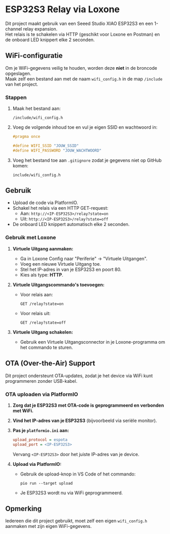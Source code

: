 # ESP32S3 Relay via Loxone

Dit project maakt gebruik van een Seeed Studio XIAO ESP32S3 en een 1-channel relay expansion.  
Het relais is te schakelen via HTTP (geschikt voor Loxone en Postman) en de onboard LED knippert elke 2 seconden.

## WiFi-configuratie

Om je WiFi-gegevens veilig te houden, worden deze **niet** in de broncode opgeslagen.  
Maak zelf een bestand aan met de naam `wifi_config.h` in de map `/include` van het project.

### Stappen

1. Maak het bestand aan:  
   ```
   /include/wifi_config.h
   ```

2. Voeg de volgende inhoud toe en vul je eigen SSID en wachtwoord in:

   ```cpp
   #pragma once

   #define WIFI_SSID "JOUW_SSID"
   #define WIFI_PASSWORD "JOUW_WACHTWOORD"
   ```

3. Voeg het bestand toe aan `.gitignore` zodat je gegevens niet op GitHub komen:

   ```
   include/wifi_config.h
   ```

## Gebruik

- Upload de code via PlatformIO.
- Schakel het relais via een HTTP GET-request:  
  - Aan: `http://<IP-ESP32S3>/relay?state=on`
  - Uit: `http://<IP-ESP32S3>/relay?state=off`
- De onboard LED knippert automatisch elke 2 seconden.

### Gebruik met Loxone

1. **Virtuele Uitgang aanmaken:**
   - Ga in Loxone Config naar "Periferie" → "Virtuele Uitgangen".
   - Voeg een nieuwe Virtuele Uitgang toe.
   - Stel het IP-adres in van je ESP32S3 en poort 80.
   - Kies als type: **HTTP**.

2. **Virtuele Uitgangscommando's toevoegen:**
   - Voor relais aan:
     ```
     GET /relay?state=on
     ```
   - Voor relais uit:
     ```
     GET /relay?state=off
     ```

3. **Virtuele Uitgang schakelen:**
   - Gebruik een Virtuele Uitgangsconnector in je Loxone-programma om het commando te sturen.

## OTA (Over-the-Air) Support

Dit project ondersteunt OTA-updates, zodat je het device via WiFi kunt programmeren zonder USB-kabel.

### OTA uploaden via PlatformIO

1. **Zorg dat je ESP32S3 met OTA-code is geprogrammeerd en verbonden met WiFi.**
2. **Vind het IP-adres van je ESP32S3** (bijvoorbeeld via seriële monitor).
3. **Pas je `platformio.ini` aan:**
   ```ini
   upload_protocol = espota
   upload_port = <IP-ESP32S3>
   ```
   Vervang `<IP-ESP32S3>` door het juiste IP-adres van je device.

4. **Upload via PlatformIO:**
   - Gebruik de upload-knop in VS Code of het commando:
     ```
     pio run --target upload
     ```
   - Je ESP32S3 wordt nu via WiFi geprogrammeerd.

## Opmerking

Iedereen die dit project gebruikt, moet zelf een eigen `wifi_config.h` aanmaken met zijn eigen WiFi-gegevens.